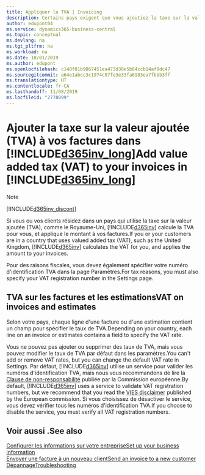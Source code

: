 ```yaml
---
title: Appliquer la TVA | Invoicing
description: Certains pays exigent que vous ajoutiez la taxe sur la valeur ajoutée à vos factures. Il est facile de le faire dans Invoicing.
author: edupont04
ms.service: dynamics365-business-central
ms.topic: conceptual
ms.devlang: na
ms.tgt_pltfrm: na
ms.workload: na
ms.date: 10/01/2019
ms.author: edupont
ms.openlocfilehash: c148f81b9867451ea473d38e5b84ccb14af9dc47
ms.sourcegitcommit: a64e1abcc3c1974c87fe3e33fa6983ea7fbbb3ff
ms.translationtype: HT
ms.contentlocale: fr-CA
ms.lasthandoff: 11/08/2019
ms.locfileid: "2778099"
---
```

# <a name="add-value-added-tax-vat-to-your-invoices-in-included365inv_longincludesd365inv_longmd"></a><span data-ttu-id="87762-104">Ajouter la taxe sur la valeur ajoutée (TVA) à vos factures dans [!INCLUDE[d365inv_long](includes/d365inv_long.md)]</span><span class="sxs-lookup"><span data-stu-id="87762-104">Add value added tax (VAT) to your invoices in [!INCLUDE[d365inv_long](includes/d365inv_long.md)]</span></span>
> [!Note]
> [!INCLUDE[d365inv_discont](includes/d365inv_discont.md)]

<span data-ttu-id="87762-105">Si vous ou vos clients résidez dans un pays qui utilise la taxe sur la valeur ajoutée (TVA), comme le Royaume-Uni, [!INCLUDE[d365inv](includes/d365inv.md)] calcule la TVA pour vous, et applique le montant à vos factures.</span><span class="sxs-lookup"><span data-stu-id="87762-105">If you or your customers are in a country that uses valued added tax (VAT), such as the United Kingdom, [!INCLUDE[d365inv](includes/d365inv.md)] calculates the VAT for you, and applies the amount to your invoices.</span></span>  

<span data-ttu-id="87762-106">Pour des raisons fiscales, vous devez également spécifier votre numéro d'identification TVA dans la page Paramètres.</span><span class="sxs-lookup"><span data-stu-id="87762-106">For tax reasons, you must also specify your VAT registration number in the Settings page.</span></span>  

## <a name="vat-on-invoices-and-estimates"></a><span data-ttu-id="87762-107">TVA sur les factures et les estimations</span><span class="sxs-lookup"><span data-stu-id="87762-107">VAT on invoices and estimates</span></span>

<span data-ttu-id="87762-108">Selon votre pays, chaque ligne d'une facture ou d'une estimation contient un champ pour spécifier le taux de TVA.</span><span class="sxs-lookup"><span data-stu-id="87762-108">Depending on your country, each line on an invoice or estimates contains a field to specify the VAT rate.</span></span>  

<span data-ttu-id="87762-109">Vous ne pouvez pas ajouter ou supprimer des taux de TVA, mais vous pouvez modifier le taux de TVA par défaut dans les paramètres.</span><span class="sxs-lookup"><span data-stu-id="87762-109">You can't add or remove VAT rates, but you can change the default VAT rate in Settings.</span></span> <span data-ttu-id="87762-110">Par défaut, [!INCLUDE[d365inv](includes/d365inv.md)] utilise un service pour valider les numéros d'identification TVA, mais nous vous recommandons de lire la [Clause de non-responsabilité](https://go.microsoft.com/fwlink/?LinkID=841741) publiée par la Commission européenne.</span><span class="sxs-lookup"><span data-stu-id="87762-110">By default, [!INCLUDE[d365inv](includes/d365inv.md)] uses a service to validate VAT registration numbers, but we recommend that you read the [VIES disclaimer](https://go.microsoft.com/fwlink/?LinkID=841741) published by the European commission.</span></span> <span data-ttu-id="87762-111">Si vous choisissez de désactiver le service, vous devez vérifier tous les numéros d'identification TVA.</span><span class="sxs-lookup"><span data-stu-id="87762-111">If you choose to disable the service, you must verify all VAT registration numbers.</span></span>  

## <a name="see-also"></a><span data-ttu-id="87762-112">Voir aussi .</span><span class="sxs-lookup"><span data-stu-id="87762-112">See also</span></span>
[<span data-ttu-id="87762-113">Configurer les informations sur votre entreprise</span><span class="sxs-lookup"><span data-stu-id="87762-113">Set up your business information</span></span>](set-up-business-profile.md)  
[<span data-ttu-id="87762-114">Envoyer une facture à un nouveau client</span><span class="sxs-lookup"><span data-stu-id="87762-114">Send an invoice to a new customer</span></span>](send-invoice.md)  
[<span data-ttu-id="87762-115">Dépannage</span><span class="sxs-lookup"><span data-stu-id="87762-115">Troubleshooting</span></span>](about-troubleshooting.md)  
